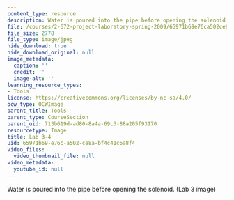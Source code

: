 ```yaml
---
content_type: resource
description: Water is poured into the pipe before opening the solenoid. (Lab 3 image)
file: /courses/2-672-project-laboratory-spring-2009/65971b69e76ca502ce8abf4c41c6a8f4_lab34.jpg
file_size: 2778
file_type: image/jpeg
hide_download: true
hide_download_original: null
image_metadata:
  caption: ''
  credit: ''
  image-alt: ''
learning_resource_types:
- Tools
license: https://creativecommons.org/licenses/by-nc-sa/4.0/
ocw_type: OCWImage
parent_title: Tools
parent_type: CourseSection
parent_uid: 713b619d-ad80-8a4a-69c3-88a205f93170
resourcetype: Image
title: Lab 3-4
uid: 65971b69-e76c-a502-ce8a-bf4c41c6a8f4
video_files:
  video_thumbnail_file: null
video_metadata:
  youtube_id: null
---
```

Water is poured into the pipe before opening the solenoid. (Lab 3 image)
